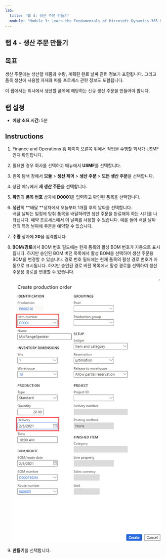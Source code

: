 ```yaml
---
lab:
  title: '랩 4: 생산 주문 만들기'
  module: 'Module 3: Learn the Fundamentals of Microsoft Dynamics 365 Supply Chain Management'
---
```


## <a name="lab-4---create-a-production-order"></a>랩 4 - 생산 주문 만들기

## <a name="objectives"></a>목표

생산 주문에는 생산할 제품과 수량, 계획된 완료 날짜 관련 정보가 포함됩니다. 그리고 품목 생산에 사용할 자재와 따를 프로세스 관련 정보도 포함됩니다.

이 랩에서는 회사에서 생산할 품목에 해당하는 신규 생산 주문을 만들어야 합니다.

## <a name="lab-setup"></a>랩 설정

   - **예상 소요 시간:** 5분

## <a name="instructions"></a>Instructions

1. Finance and Operations 홈 페이지 오른쪽 위에서 작업을 수행할 회사가 USMF인지 확인합니다.

1. 필요한 경우 회사를 선택하고 메뉴에서 **USMF**를 선택합니다.

1. 왼쪽 탐색 창에서 **모듈** > **생산 제어** > **생산 주문** > **모든 생산 주문**을 선택합니다.

1. 상단 메뉴에서 **새 생산 주문**을 선택합니다.

1. **확인**의 **품목 번호** 상자에 **D0001**을 입력하고 확인된 품목을 선택합니다.

1. **생산**의 **배달 **상자에서 오늘부터 1개월 후의 날짜를 선택합니다.  
    배달 날짜는 일정에 맞춰 품목을 배달하려면 생산 주문을 완료해야 하는 시기를 나타냅니다. 예약 프로세스에서 이 날짜를 사용할 수 있습니다. 예를 들어 배달 날짜 전의 특정 날짜에 주문을 예약할 수 있습니다.

1. **수량** 상자에 **20**을 입력합니다.

1. **BOM/경로**에서 BOM 번호 필드에는 현재 품목의 활성 BOM 번호가 자동으로 표시됩니다. 하지만 승인된 BOM 버전 목록에서 활성 BOM을 선택하여 생산 주문용 BOM을 변경할 수 있습니다. 경로 번호 필드에는 현재 품목의 활성 경로 번호가 자동으로 표시됩니다. 하지만 승인된 경로 버전 목록에서 활성 경로를 선택하여 생산 주문용 경로를 변경할 수 있습니다.

    ![전체 생산 주문 만들기 창이 표시된 화면 이미지](./media/lp1-m4-new-production-order-pane.png)

1. **만들기**를 선택합니다.
